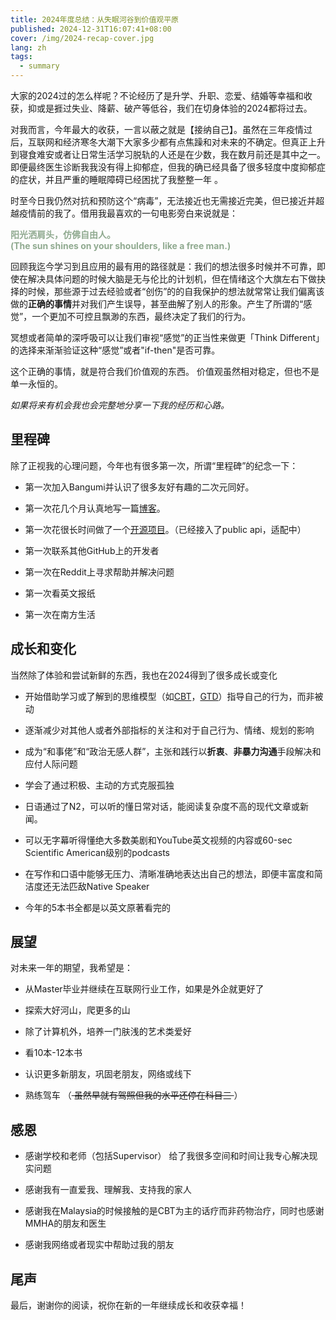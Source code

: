 ```yaml
---
title: 2024年度总结：从失眠河谷到价值观平原
published: 2024-12-31T16:07:41+08:00
cover: /img/2024-recap-cover.jpg
lang: zh
tags:
  - summary
---
```


大家的2024过的怎么样呢？不论经历了是升学、升职、恋爱、结婚等幸福和收获，抑或是捱过失业、降薪、破产等低谷，我们在切身体验的2024都将过去。

对我而言，今年最大的收获，一言以蔽之就是【接纳自己】。虽然在三年疫情过后，互联网和经济寒冬大潮下大家多少都有点焦躁和对未来的不确定。但真正上升到寝食难安或者让日常生活学习脱轨的人还是在少数，我在数月前还是其中之一。即便最终医生诊断我我没有得上抑郁症，但我的确已经具备了很多轻度中度抑郁症的症状，并且严重的睡眠障碍已经困扰了我整整一年 。

时至今日我仍然对抗和预防这个“病毒”，无法接近也无需接近完美，但已接近并超越疫情前的我了。借用我最喜欢的一句电影旁白来说就是：

<strong style="color:#90AA90"> 阳光洒肩头，仿佛自由人。<br> (The sun shines on your shoulders, like a free man.) </strong>

回顾我迄今学习到且应用的最有用的路径就是：我们的想法很多时候并不可靠，即使在解决具体问题的时候大脑是无与伦比的计划机，但在情绪这个大旗左右下做抉择的时候，那些源于过去经验或者“创伤”的的自我保护的想法就常常让我们偏离该做的**正确的事情**并对我们产生误导，甚至曲解了别人的形象。产生了所谓的“感觉”，一个更加不可控且飘渺的东西，最终决定了我们的行为。

冥想或者简单的深呼吸可以让我们审视“感觉”的正当性来做更「Think Different」的选择来渐渐验证这种“感觉”或者"if-then"是否可靠。

这个正确的事情，就是符合我们价值观的东西。 价值观虽然相对稳定，但也不是单一永恒的。

*如果将来有机会我也会完整地分享一下我的经历和心路。*

## 里程碑

除了正视我的心理问题，今年也有很多第一次，所谓“里程碑”的纪念一下：

* 第一次加入Bangumi并认识了很多友好有趣的二次元同好。

* 第一次花几个月认真地写一篇[博客](https://flynncao.uk/posts/translation-group-review/)。

* 第一次花很长时间做了一个[开源项目](https://github.com/flynncao/afanime)。（已经接入了public api，适配中）

* 第一次联系其他GitHub上的开发者

* 第一次在Reddit上寻求帮助并解决问题

* 第一次看英文报纸

* 第一次在南方生活

## 成长和变化

当然除了体验和尝试新鲜的东西，我也在2024得到了很多成长或变化

* 开始借助学习或了解到的思维模型（如[CBT](https://www.goodreads.com/book/show/55742256-cognitive-behavioral-therapy-for-depression)，[GTD](https://m.douban.com/book/subject/1316569/)）指导自己的行为，而非被动

* 逐渐减少对其他人或者外部指标的关注和对于自己行为、情绪、规划的影响

* 成为“和事佬”和“政治无感人群”，主张和践行以**折衷**、**非暴力沟通**手段解决和应付人际问题

* 学会了通过积极、主动的方式克服孤独

* 日语通过了N2，可以听的懂日常对话，能阅读复杂度不高的现代文章或新闻。

* 可以无字幕听得懂绝大多数美剧和YouTube英文视频的内容或60-sec Scientific American级别的podcasts

* 在写作和口语中能够无压力、清晰准确地表达出自己的想法，即便丰富度和简洁度还无法匹敌Native Speaker

* 今年的5本书全都是以英文原著看完的

## 展望

对未来一年的期望，我希望是：

* 从Master毕业并继续在互联网行业工作，如果是外企就更好了

* 探索大好河山，爬更多的山

* 除了计算机外，培养一门肤浅的艺术类爱好

* 看10本-12本书

* 认识更多新朋友，巩固老朋友，网络或线下

* 熟练驾车 （<del> 虽然早就有驾照但我的水平还停在科目三 </del> ）

## 感恩

* 感谢学校和老师（包括Supervisor） 给了我很多空间和时间让我专心解决现实问题

* 感谢我有一直爱我、理解我、支持我的家人

* 感谢我在Malaysia的时候接触的是CBT为主的话疗而非药物治疗，同时也感谢MMHA的朋友和医生

* 感谢我网络或者现实中帮助过我的朋友

## 尾声

最后，谢谢你的阅读，祝你在新的一年继续成长和收获幸福！
